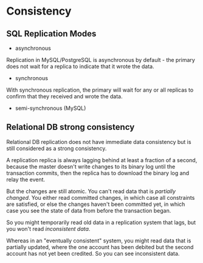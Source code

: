 # Consistency

## SQL Replication Modes

- asynchronous

Replication in MySQL/PostgreSQL is asynchronous by default - the primary does not wait for a replica to indicate that it wrote the data. 

- synchronous

With synchronous replication, the primary will wait for any or all replicas to confirm that they received and wrote the data. 

- semi-synchronous (MySQL)

## Relational DB strong consistency

Relational DB replication does not have immediate data consistency but is still considered as a strong consistency.

A replication replica is always lagging behind at least a fraction of a second, because the master doesn't write changes to its binary log until the transaction commits, then the replica has to download the binary log and relay the event.

But the changes are still atomic. You can't read data that is _partially changed_. You either read committed changes, in which case all constraints are satisfied, or else the changes haven't been committed yet, in which case you see the state of data from before the transaction began.

So you might temporarily read old data in a replication system that lags, but you won't read _inconsistent data_.

Whereas in an "eventually consistent" system, you might read data that is partially updated, where the one account has been debited but the second account has not yet been credited. So you can see inconsistent data. 
